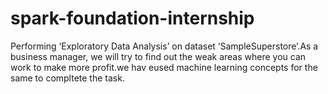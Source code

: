 # spark-foundation-internship
Performing ‘Exploratory Data Analysis’ on dataset ‘SampleSuperstore’.As a business manager, we will try to find out the weak areas where you can work to make more profit.we hav eused machine learning concepts for the same to compltete the task.

